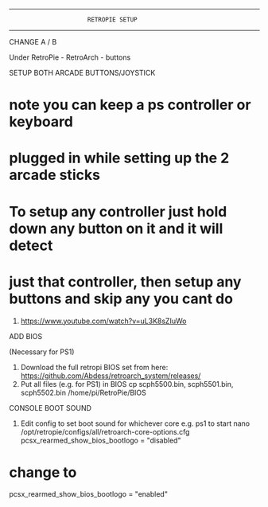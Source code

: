 ___________________________________________________________________________

                          RETROPIE SETUP
___________________________________________________________________________

CHANGE A / B

Under RetroPie - RetroArch - buttons


SETUP BOTH ARCADE BUTTONS/JOYSTICK

# note you can keep a ps controller or keyboard 
# plugged in while setting up the 2 arcade sticks
# To setup any controller just hold down any button on it and it will detect
# just that controller, then setup any buttons and skip any you cant do
1. https://www.youtube.com/watch?v=uL3K8sZIuWo


ADD BIOS

(Necessary for PS1)
1. Download the full retropi BIOS set from here: https://github.com/Abdess/retroarch_system/releases/
1. Put all files (e.g. for PS1) in BIOS
cp scph5500.bin, scph5501.bin, scph5502.bin /home/pi/RetroPie/BIOS


CONSOLE BOOT SOUND

1. Edit config to set boot sound for whichever core e.g. ps1 to start
nano /opt/retropie/configs/all/retroarch-core-options.cfg
pcsx_rearmed_show_bios_bootlogo = "disabled"
# change to
pcsx_rearmed_show_bios_bootlogo = "enabled"
